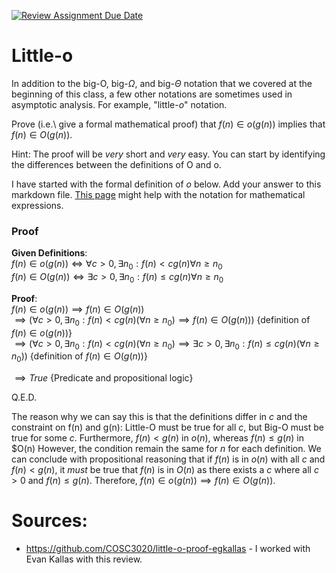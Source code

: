 [![Review Assignment Due Date](https://classroom.github.com/assets/deadline-readme-button-24ddc0f5d75046c5622901739e7c5dd533143b0c8e959d652212380cedb1ea36.svg)](https://classroom.github.com/a/wM4-KOzy)
# Little-o

In addition to the big-O, big-$\Omega$, and big-$\Theta$ notation that
we covered at the beginning of this class, a few other notations are sometimes
used in asymptotic analysis.  For example, "little-$o$" notation.

Prove (i.e.\ give a formal mathematical proof) that $f(n)\in o(g(n))$ implies
that $f(n)\in O(g(n))$.

Hint: The proof will be *very* short and *very* easy. You can start by
identifying the differences between the definitions of O and o.

I have started with the formal definition of $o$ below. Add your answer to this
markdown file. [This
page](https://docs.github.com/en/get-started/writing-on-github/working-with-advanced-formatting/writing-mathematical-expressions)
might help with the notation for mathematical expressions.

### Proof

__Given Definitions__: <br>
$f(n)\in o(g(n)) \iff \forall c>0, \exists n_0: f(n) < c g(n) \forall n\ge n_0$<br>
$f(n)\in O(g(n)) \iff \exists c>0, \exists n_0 : f(n) \leq c g(n) \forall n\ge n_0$<br>

__Proof__:<br>
$f(n)\in o(g(n)) \implies f(n)\in O(g(n))$<br>
$\implies (\forall c>0, \exists n_0: f(n) < c g(n) (\forall n\ge n_0) \implies f(n)\in O(g(n)))$ {definition of $f(n)\in o(g(n))$}<br>
$\implies (\forall c>0, \exists n_0: f(n) < c g(n) (\forall n\ge n_0) \implies \exists c>0, \exists n_0 : f(n) \leq c g(n) (\forall n\ge n_0))$ {definition of $f(n)\in O(g(n))$}<br>

$\implies True$ {Predicate and propositional logic}<br>

Q.E.D.

The reason why we can say this is that the definitions differ in $c$ and the constraint on f(n) and g(n): Little-O must be true for all $c$, but Big-O must be true for some $c$. Furthermore, $f(n) < g(n)$ in $o(n)$, whereas $f(n) \leq g(n)$ in $O(n) However, the condition remain the same for $n$ for each definition. We can conclude with propositional reasoning that if $f(n)$ is in $o(n)$ with all $c$ and $f(n) < g(n)$, it _must_ be true that $f(n)$ is in $O(n)$ as there exists a $c$ where all $c > 0$ and $f(n) \leq g(n)$. Therefore, $f(n)\in o(g(n)) \implies f(n)\in O(g(n))$.

# Sources:
- https://github.com/COSC3020/little-o-proof-egkallas - I worked with Evan Kallas with this review.
